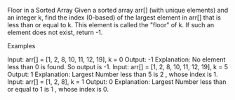 Floor in a Sorted Array
Given a sorted array arr[] (with unique elements) and an integer k, find the index (0-based) of the largest element in arr[] that is less than or equal to k. This element is called the "floor" of k. If such an element does not exist, return -1.

Examples

Input: arr[] = [1, 2, 8, 10, 11, 12, 19], k = 0
Output: -1
Explanation: No element less than 0 is found. So output is -1.
Input: arr[] = [1, 2, 8, 10, 11, 12, 19], k = 5
Output: 1
Explanation: Largest Number less than 5 is 2 , whose index is 1.
Input: arr[] = [1, 2, 8], k = 1
Output: 0
Explanation: Largest Number less than or equal to  1 is 1 , whose index is 0.
